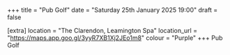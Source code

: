 +++
title = "Pub Golf"
date = "Saturday 25th January 2025 19:00"
draft = false

[extra]
location = "The Clarendon, Leamington Spa"
location_url = "https://maps.app.goo.gl/3yyR7XB1Xj2JEo1m8"
colour = "Purple"
+++
Pub Golf
